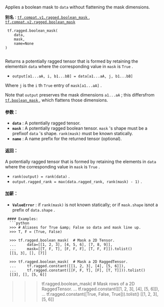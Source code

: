 Applies a boolean mask to  `data`  without flattening the mask dimensions.

**别名** : [ `tf.compat.v1.ragged.boolean_mask` ](/api_docs/python/tf/ragged/boolean_mask), [ `tf.compat.v2.ragged.boolean_mask` ](/api_docs/python/tf/ragged/boolean_mask)

```
 tf.ragged.boolean_mask(
    data,
    mask,
    name=None
)
 
```

Returns a potentially ragged tensor that is formed by retaining the elementsin  `data`  where the corresponding value in  `mask`  is  `True` .

-  `output[a1...aA, i, b1...bB] = data[a1...aA, j, b1...bB]` 

Where  `j`  is the  `i` th  `True`  entry of  `mask[a1...aA]` .


Note that  `output`  preserves the mask dimensions  `a1...aA` ; this differsfrom [ `tf.boolean_mask` ](https://tensorflow.google.cn/api_docs/python/tf/boolean_mask), which flattens those dimensions.

#### 参数：
- **`data`** : A potentially ragged tensor.
- **`mask`** : A potentially ragged boolean tensor.   `mask` 's shape must be a prefixof  `data` 's shape.   `rank(mask)`  must be known statically.
- **`name`** : A name prefix for the returned tensor (optional).


#### 返回：
A potentially ragged tensor that is formed by retaining the elements in `data`  where the corresponding value in  `mask`  is  `True` .

-  `rank(output) = rank(data)` .
-  `output.ragged_rank = max(data.ragged_rank, rank(mask) - 1)` .


#### 加薪：
- **`ValueError`** : if  `rank(mask)`  is not known statically; or if  `mask.shape`  isnot a prefix of  `data.shape` .


```
 #### Examples:
  ```python
  >>> # Aliases for True &amp; False so data and mask line up.
  >>> T, F = (True, False)

  >>> tf.ragged.boolean_mask(  # Mask a 2D Tensor.
  ...     data=[[1, 2, 3], [4, 5, 6], [7, 8, 9]],
  ...     mask=[[T, F, T], [F, F, F], [T, F, F]]).tolist()
  [[1, 3], [], [7]]

  >>> tf.ragged.boolean_mask(  # Mask a 2D RaggedTensor.
  ...     tf.ragged.constant([[1, 2, 3], [4], [5, 6]]),
  ...     tf.ragged.constant([[F, F, T], [F], [T, T]])).tolist()
  [[3], [], [5, 6]]
  ```

  >>> tf.ragged.boolean_mask(  # Mask rows of a 2D RaggedTensor.
  ...     tf.ragged.constant([[1, 2, 3], [4], [5, 6]]),
  ...     tf.ragged.constant([True, False, True])).tolist()
  [[1, 2, 3], [5, 6]]
  ```
 
```

